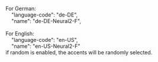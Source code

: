 For German:
<br>
&nbsp;&nbsp;&nbsp; "language-code": "de-DE",
<br>
&nbsp;&nbsp;&nbsp; "name": "de-DE-Neural2-F",
<br><br>
For English:
<br>
&nbsp;&nbsp;&nbsp; "language-code": "en-US",
<br>
&nbsp;&nbsp;&nbsp; "name": "en-US-Neural2-F"
<br>
if random is enabled, the accents will be randomly selected.

